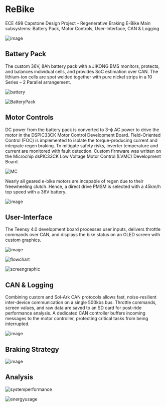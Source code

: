 # ReBike
ECE 499 Capstone Design Project - Regenerative Braking E-Bike
Main subsystems: Battery Pack, Motor Controls, User-Interface, CAN & Logging

![image](https://github.com/user-attachments/assets/63a7b341-faa4-4de2-bde8-7ec958bbb726)

## Battery Pack
The custom 36V, 8Ah battery pack with a JIKONG BMS monitors, protects, and balances individual cells, and provides SoC estimation over CAN. The lithium-ion cells are spot welded together with pure nickel strips in a 10 Series – 2 Parallel arrangement.

![battery](https://github.com/user-attachments/assets/7516a325-2928-4e67-ae1d-192e10585e97)


![BatteryPack](https://github.com/user-attachments/assets/63abeee7-6417-45e6-bf0a-9554f3fb5687)

## Motor Controls
DC power from the battery pack is converted to 3-ϕ AC power to drive the motor in the DSPIC33CK Motor Control Development Board. Field-Oriented Control (FOC) is implemented to isolate the torque-producing current and integrate regen braking. To mitigate safety risks, inverter temperature and current are monitored with fault detection. Custom firmware was written on the Microchip dsPIC33CK Low Voltage Motor Control (LVMC) Development Board.

![MC](https://github.com/user-attachments/assets/de39634b-ddfb-4037-8257-189e21daa129)

Nearly all geared e-bike motors are incapable of regen due to their freewheeling clutch. Hence, a direct drive PMSM is selected with a 45km/h top speed with a 36V battery.

![image](https://github.com/user-attachments/assets/9190e69b-c699-4e04-985f-875e471d5432)

## User-Interface
The Teensy 4.0 development board processes user inputs, delivers throttle commands over CAN, and displays the bike status on an OLED screen with custom graphics.

![image](https://github.com/user-attachments/assets/bb37688b-c402-48a2-96ab-8a58c3f07220)

![flowchart](https://github.com/user-attachments/assets/854b580c-d32f-4331-8045-a99331eb3284)

![screengraphic](https://github.com/user-attachments/assets/a2c56918-8903-4689-9376-ca45ef3621f7)

## CAN & Logging
Combining custom and Sol-Ark CAN protocols allows fast, noise-resilient inter-device communication on a single 500kbs bus. Throttle commands, screen values, and raw data are saved to an SD card for post-ride performance analysis. A dedicated CAN controller buffers incoming messages to the motor controller, protecting critical tasks from being interrupted.

![image](https://github.com/user-attachments/assets/1dda9d8c-1969-4304-8dcb-d35f7c6e3d53)

## Braking Strategy

![image](https://github.com/user-attachments/assets/fd2cd82d-07c1-4c3d-a58c-ca1307d723c7)

## Analysis

![systemperformance](https://github.com/user-attachments/assets/fa50669d-5dc0-42bf-a485-982481a41498)

![energyusage](https://github.com/user-attachments/assets/3c0863f1-fffb-4b3b-bd07-b55b8a656b7d)

